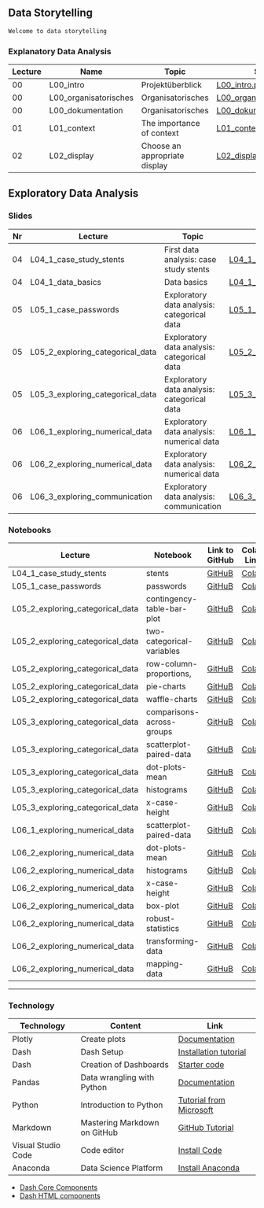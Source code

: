 ## Data Storytelling

```markdown
Welcome to data storytelling
```


### Explanatory Data Analysis

Lecture|Name|Topic|Slides
--- |---|---|---
00|L00_intro|Projektüberblick|[L00_intro.pdf](https://github.com/kirenz/data-storytelling/blob/main/slides/L00_intro.pdf)  
00|L00_organisatorisches|Organisatorisches|[L00_organisatorisches.pdf](https://github.com/kirenz/data-storytelling/blob/main/slides/L00_organisatorisches.pdf)  
00|L00_dokumentation|Organisatorisches|[L00_dokumentation.pdf](https://github.com/kirenz/data-storytelling/blob/main/slides/L00_dokumentation.pdf) 
01|L01_context|The importance of context|[L01_context.pdf](https://github.com/kirenz/data-storytelling/blob/main/slides/L01_context.pdf)  
02|L02_display|Choose an appropriate display|[L02_display.pdf](https://github.com/kirenz/data-storytelling/blob/main/slides/L02_display.pdf)  

<!--
03|L03_clutter|Eliminate clutter|[L03_clutter.pdf](https://github.com/kirenz/data-storytelling/blob/main/slides/L03_clutter.pdf)  
04|L04_attention|Focus attention|[L04_attention.pdf](https://github.com/kirenz/data-storytelling/blob/main/slides/L04_attention.pdf)  
05|L05_designer|Think like a designer|[L05_designer.pdf](https://github.com/kirenz/data-storytelling/blob/main/slides/L05_designer.pdf)  
06|L06_story|Tell a story|[L06_story.pdf](https://github.com/kirenz/data-storytelling/blob/main/slides/L06_story.pdf)  
07|L07_recap|Repetition|[L07_recap.pdf](https://github.com/kirenz/data-storytelling/blob/main/slides/L07_recap.pdf)  
-->



## Exploratory Data Analysis

### Slides

Nr | Lecture | Topic | Slides 
-- | -- | -- | -- 
04|L04_1_case_study_stents|First data analysis: case study stents|[L04_1_case_study_stents.pdf](https://github.com/kirenz/applied-analytics/blob/main/slides/L04_1_case_study_stents.pdf)  
04|L04_1_data_basics|Data basics|[L04_1_data_basics.pdf](https://github.com/kirenz/applied-analytics/blob/main/slides/L04_1_data_basics.pdf)  
05|L05_1_case_passwords|Exploratory data analysis: categorical data|[L05_1_case_passwords.pdf](https://github.com/kirenz/applied-analytics/blob/main/slides/L05_1_case_passwords.pdf)  
05|L05_2_exploring_categorical_data|Exploratory data analysis: categorical data|[L05_2_exploring_categorical_data.pdf](https://github.com/kirenz/applied-analytics/blob/main/slides/L05_2_exploring_categorical_data.pdf)  
05|L05_3_exploring_categorical_data|Exploratory data analysis: categorical data|[L05_3_exploring_categorical_data.pdf](https://github.com/kirenz/applied-analytics/blob/main/slides/L05_3_exploring_categorical_data.pdf)  
06|L06_1_exploring_numerical_data|Exploratory data analysis: numerical data|[L06_1_exploring_numerical_data.pdf](https://github.com/kirenz/applied-analytics/blob/main/slides/L06_1_exploring_numerical_data.pdf)  
06|L06_2_exploring_numerical_data|Exploratory data analysis: numerical data|[L06_2_exploring_numerical_data.pdf](https://github.com/kirenz/applied-analytics/blob/main/slides/L06_2_exploring_numerical_data.pdf)  
06|L06_3_exploring_communication|Exploratory data analysis: communication|[L06_3_exploring_communication.pdf](https://github.com/kirenz/applied-analytics/blob/main/slides/L06_3_exploring_communication.pdf)  

### Notebooks


Lecture | Notebook | Link to GitHub | Colab Link 
-- | -- | -- | --
L04_1_case_study_stents|stents|[GitHuB](https://github.com/kirenz/modern-statistics/blob/main/01-1-stents.ipynb)|[Colab](https://colab.research.google.com/github/kirenz/modern-statistics/blob/main/01-1-stents.ipynb)
L05_1_case_passwords|passwords|[GitHuB](https://github.com/kirenz/modern-statistics/blob/main/01-3-passwords.ipynb)|[Colab](https://colab.research.google.com/github/kirenz/modern-statistics/blob/main/01-3-passwords.ipynb)
L05_2_exploring_categorical_data|contingency-table-bar-plot|[GitHuB](https://github.com/kirenz/modern-statistics/blob/main/04-1-contingency-table-bar-plot.ipynb)|[Colab](https://colab.research.google.com/github/kirenz/modern-statistics/blob/main/04-1-contingency-table-bar-plot.ipynb)
L05_2_exploring_categorical_data|two-categorical-variables|[GitHuB](https://github.com/kirenz/modern-statistics/blob/main/04-2-two-categorical-variables.ipynb)|[Colab](https://colab.research.google.com/github/kirenz/modern-statistics/blob/main/04-2-two-categorical-variables.ipynb)
L05_2_exploring_categorical_data|row-column-proportions,|[GitHuB](https://github.com/kirenz/modern-statistics/blob/main/04-3-row-column-proportions,.ipynb)|[Colab](https://colab.research.google.com/github/kirenz/modern-statistics/blob/main/04-3-row-column-proportions,.ipynb)
L05_2_exploring_categorical_data|pie-charts|[GitHuB](https://github.com/kirenz/modern-statistics/blob/main/04-4-pie-charts.ipynb)|[Colab](https://colab.research.google.com/github/kirenz/modern-statistics/blob/main/04-4-pie-charts.ipynb)
L05_2_exploring_categorical_data|waffle-charts|[GitHuB](https://github.com/kirenz/modern-statistics/blob/main/04-5-waffle-charts.ipynb)|[Colab](https://colab.research.google.com/github/kirenz/modern-statistics/blob/main/04-5-waffle-charts.ipynb)
L05_3_exploring_categorical_data|comparisons-across-groups|[GitHuB](https://github.com/kirenz/modern-statistics/blob/main/04-6-comparisons-across-groups.ipynb)|[Colab](https://colab.research.google.com/github/kirenz/modern-statistics/blob/main/04-6-comparisons-across-groups.ipynb)
L05_3_exploring_categorical_data|scatterplot-paired-data|[GitHuB](https://github.com/kirenz/modern-statistics/blob/main/05-1-scatterplot-paired-data.ipynb)|[Colab](https://colab.research.google.com/github/kirenz/modern-statistics/blob/main/05-1-scatterplot-paired-data.ipynb)
L05_3_exploring_categorical_data|dot-plots-mean|[GitHuB](https://github.com/kirenz/modern-statistics/blob/main/05-2-dot-plots-mean.ipynb)|[Colab](https://colab.research.google.com/github/kirenz/modern-statistics/blob/main/05-2-dot-plots-mean.ipynb)
L05_3_exploring_categorical_data|histograms|[GitHuB](https://github.com/kirenz/modern-statistics/blob/main/05-3-histograms.ipynb)|[Colab](https://colab.research.google.com/github/kirenz/modern-statistics/blob/main/05-3-histograms.ipynb)
L05_3_exploring_categorical_data|x-case-height|[GitHuB](https://github.com/kirenz/modern-statistics/blob/main/05-3-x-case-height.ipynb)|[Colab](https://colab.research.google.com/github/kirenz/modern-statistics/blob/main/05-3-x-case-height.ipynb)
L06_1_exploring_numerical_data|scatterplot-paired-data|[GitHuB](https://github.com/kirenz/modern-statistics/blob/main/05-1-scatterplot-paired-data.ipynb)|[Colab](https://colab.research.google.com/github/kirenz/modern-statistics/blob/main/05-1-scatterplot-paired-data.ipynb)
L06_2_exploring_numerical_data|dot-plots-mean|[GitHuB](https://github.com/kirenz/modern-statistics/blob/main/05-2-dot-plots-mean.ipynb)|[Colab](https://colab.research.google.com/github/kirenz/modern-statistics/blob/main/05-2-dot-plots-mean.ipynb)
L06_2_exploring_numerical_data|histograms|[GitHuB](https://github.com/kirenz/modern-statistics/blob/main/05-3-histograms.ipynb)|[Colab](https://colab.research.google.com/github/kirenz/modern-statistics/blob/main/05-3-histograms.ipynb)
L06_2_exploring_numerical_data|x-case-height|[GitHuB](https://github.com/kirenz/modern-statistics/blob/main/05-3-x-case-height.ipynb)|[Colab](https://colab.research.google.com/github/kirenz/modern-statistics/blob/main/05-3-x-case-height.ipynb)
L06_2_exploring_numerical_data|box-plot|[GitHuB](https://github.com/kirenz/modern-statistics/blob/main/05-5-box-plot.ipynb)|[Colab](https://colab.research.google.com/github/kirenz/modern-statistics/blob/main/05-5-box-plot.ipynb)
L06_2_exploring_numerical_data|robust-statistics|[GitHuB](https://github.com/kirenz/modern-statistics/blob/main/05-6-robust-statistics.ipynb)|[Colab](https://colab.research.google.com/github/kirenz/modern-statistics/blob/main/05-6-robust-statistics.ipynb)
L06_2_exploring_numerical_data|transforming-data|[GitHuB](https://github.com/kirenz/modern-statistics/blob/main/05-7-transforming-data.ipynb)|[Colab](https://colab.research.google.com/github/kirenz/modern-statistics/blob/main/05-7-transforming-data.ipynb)
L06_2_exploring_numerical_data|mapping-data|[GitHuB](https://github.com/kirenz/modern-statistics/blob/main/05-8-mapping-data.ipynb)|[Colab](https://colab.research.google.com/github/kirenz/modern-statistics/blob/main/05-8-mapping-data.ipynb)




---

### Technology


Technology |Content | Link
--- |---|---
Plotly | Create plots | [Documentation](https://plotly.com/python/)
Dash | Dash Setup | [Installation tutorial](https://kirenz.github.io/codelabs/codelabs/dash-setup/#0)
Dash | Creation of Dashboards | [Starter code](https://github.com/kirenz/dash-tutorial)
Pandas | Data wrangling with Python | [Documentation](https://pandas.pydata.org/pandas-docs/stable/user_guide/10min.html)
Python | Introduction to Python | [Tutorial from Microsoft](https://docs.microsoft.com/de-de/learn/modules/intro-to-python/1-introduction) 
Markdown | Mastering Markdown on GitHub | [GitHub Tutorial](https://guides.github.com/features/mastering-markdown/)
Visual Studio Code | Code editor | [Install Code](https://code.visualstudio.com/)
Anaconda | Data Science Platform | [Install Anaconda](https://kirenz.github.io/codelabs/codelabs/anaconda-install/#0)



- [Dash Core Components](https://anaconda.org/conda-forge/dash-core-components)
- [Dash HTML components](https://anaconda.org/conda-forge/dash-html-components)

